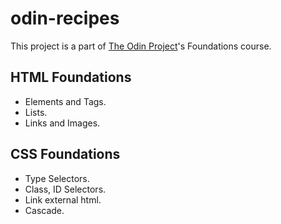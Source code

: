 # odin-recipes
This project is a part of [The Odin Project](https://www.theodinproject.com)'s Foundations course.

## HTML Foundations

- Elements and Tags.
- Lists.
- Links and Images.

## CSS Foundations

- Type Selectors.
- Class, ID Selectors.
- Link external html.
- Cascade.